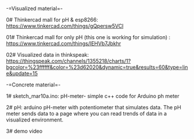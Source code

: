 -=Visualized material=-

0# Thinkercad mall for pH & esp8266: https://www.tinkercad.com/things/gQpersw5VCl 

01# Thinkercad mall for only pH (this one is working for simulation) : https://www.tinkercad.com/things/lEHVb7Jbkhr

02# Visualized data in thinkspeak: https://thingspeak.com/channels/1355218/charts/1?bgcolor=%23ffffff&color=%23d62020&dynamic=true&results=60&type=line&update=15

-=Concrete material=-

1# sketch_mar10a.ino: pH-meter- simple c++ code for Arduino ph meter

2# pH: arduino pH-meter with potentiometer that simulates data. The pH meter sends data to a page where you can read trends of data in a visualized environment.

3# demo video
